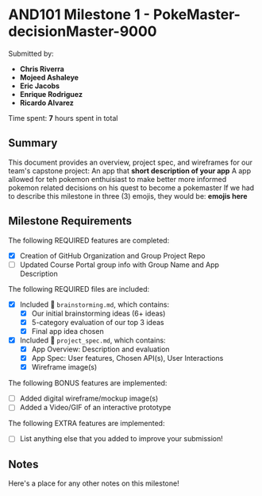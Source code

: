<!-- (This is a comment) INSTRUCTIONS: Go through this page and fill out any **bolded** entries with their correct values.-->

# AND101 Milestone 1 - **PokeMaster-decisionMaster-9000**

Submitted by:
- **Chris Riverra**
- **Mojeed Ashaleye**
- **Eric Jacobs**
- **Enrique Rodriguez**
- **Ricardo Alvarez**

Time spent: **7** hours spent in total

## Summary

This document provides an overview, project spec, and wireframes for our team's capstone project: An app that **short description of your app**
A app allowed for teh pokemon enthuisiast to make better more informed pokemon related decisions on his quest to become a pokemaster 
If we had to describe this milestone in three (3) emojis, they would be: **emojis here**

## Milestone Requirements

<!-- Please be sure to change the [ ] to [x] for any features you completed.  If a feature is not checked [x], you might miss the points for that item! -->

The following REQUIRED features are completed:

- [x] Creation of GitHub Organization and Group Project Repo
- [ ] Updated Course Portal group info with Group Name and App Description

The following REQUIRED files are included:

- [x] Included 📄 `brainstorming.md`, which contains:
  - [x] Our initial brainstorming ideas (6+ ideas)
  - [x] 5-category evaluation of our top 3 ideas
  - [x] Final app idea chosen
- [x] Included 📄 `project_spec.md`, which contains:
  - [x] App Overview: Description and evaluation
  - [x] App Spec: User features, Chosen API(s), User Interactions
  - [x] Wireframe image(s)

The following BONUS features are implemented:

- [ ] Added digital wireframe/mockup image(s)
- [ ] Added a Video/GIF of an interactive prototype

The following EXTRA features are implemented:

- [ ] List anything else that you added to improve your submission!

## Notes

Here's a place for any other notes on this milestone!
